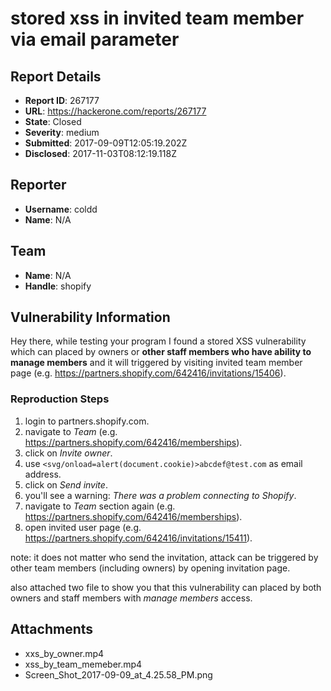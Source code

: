 # stored xss in invited team member via email parameter

## Report Details
- **Report ID**: 267177
- **URL**: https://hackerone.com/reports/267177
- **State**: Closed
- **Severity**: medium
- **Submitted**: 2017-09-09T12:05:19.202Z
- **Disclosed**: 2017-11-03T08:12:19.118Z

## Reporter
- **Username**: coldd
- **Name**: N/A

## Team
- **Name**: N/A
- **Handle**: shopify

## Vulnerability Information
Hey there, while testing your program I found a stored XSS vulnerability which can placed by owners or **other staff members who have ability to manage members** and it will triggered by visiting invited team member page (e.g. https://partners.shopify.com/642416/invitations/15406).

### Reproduction Steps

1. login to partners.shopify.com.
2. navigate to *Team* (e.g. https://partners.shopify.com/642416/memberships).
3. click on *Invite owner*.
4. use `<svg/onload=alert(document.cookie)>abcdef@test.com` as email address.
5. click on *Send invite*.
6. you'll see a warning: *There was a problem connecting to Shopify*.
7. navigate to *Team* section again (e.g. https://partners.shopify.com/642416/memberships).
8. open invited user page (e.g. https://partners.shopify.com/642416/invitations/15411).

note: it does not matter who send the invitation, attack can be triggered by other team members (including owners) by opening invitation page.

also attached two file to show you that this vulnerability can placed by both owners and staff members with *manage members* access.

## Attachments
- xxs_by_owner.mp4
- xss_by_team_memeber.mp4
- Screen_Shot_2017-09-09_at_4.25.58_PM.png
